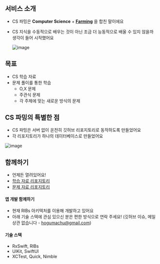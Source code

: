 ## 서비스 소개
- CS 파밍은 **Computer Science** + **[Farming](https://namu.wiki/w/%ED%8C%8C%EB%B0%8D)** 을 합친 말이에요
- CS 지식을 수동적으로 배우는 것이 아닌 조금 더 능동적으로 배울 수 있지 않을까 생각이 들어 시작했어요

  ![image](https://github.com/CSFarming/.github/assets/74225754/8b8854de-d0d2-497f-8d17-6b637fb06af5)

## 목표
- CS 학습 자료
- 문제 풀이를 통한 학습
  - O,X 문제
  - 주관식 문제
  - 각 주제에 맞는 새로운 방식의 문제

## CS 파밍의 특별한 점
- CS 파밍은 서버 없이 온전히 깃허브 리포지토리로 동작하도록 만들었어요
- 각 리포지토리가 하나의 데이터베이스로 만들었어요

![image](https://github.com/CSFarming/.github/assets/74225754/c10f76a7-5540-44d4-a38d-d9c9dd141aff)

## 함께하기
- 언제든 열려있어요!
- [학습 자료 리포지토리](https://github.com/CSFarming/CSFarming-Archive)
- [문제 자료 리포지토리](https://github.com/CSFarming/CSFarming-Problem-Archive)

#### 앱 개발 함께하기
- 현재 RIBs 아키텍처를 이용해 개발하고 있어요
- 아래 기술 스택에 관심 있으신 분은 편한 방식으로 연락 주세요! (깃허브 이슈, 메일 상관 없습니다 - hogumachu@gmail.com)

#### 기술 스택 
- RxSwift, RIBs
- UIKit, SwiftUI
- XCTest, Quick, Nimble
